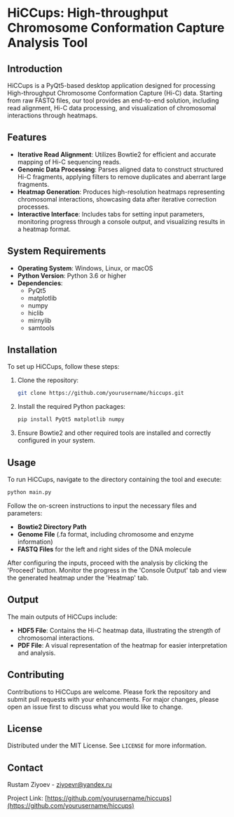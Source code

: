 # HiCCups: High-throughput Chromosome Conformation Capture Analysis Tool

## Introduction

HiCCups is a PyQt5-based desktop application designed for processing High-throughput Chromosome Conformation Capture (Hi-C) data. Starting from raw FASTQ files, our tool provides an end-to-end solution, including read alignment, Hi-C data processing, and visualization of chromosomal interactions through heatmaps. 

## Features

- **Iterative Read Alignment**: Utilizes Bowtie2 for efficient and accurate mapping of Hi-C sequencing reads.
- **Genomic Data Processing**: Parses aligned data to construct structured Hi-C fragments, applying filters to remove duplicates and aberrant large fragments.
- **Heatmap Generation**: Produces high-resolution heatmaps representing chromosomal interactions, showcasing data after iterative correction processes.
- **Interactive Interface**: Includes tabs for setting input parameters, monitoring progress through a console output, and visualizing results in a heatmap format.

## System Requirements

- **Operating System**: Windows, Linux, or macOS
- **Python Version**: Python 3.6 or higher
- **Dependencies**:
  - PyQt5
  - matplotlib
  - numpy
  - hiclib
  - mirnylib
  - samtools

## Installation

To set up HiCCups, follow these steps:

1. Clone the repository:
   ```bash
   git clone https://github.com/yourusername/hiccups.git
   ```
2. Install the required Python packages:
   ```bash
   pip install PyQt5 matplotlib numpy
   ```
3. Ensure Bowtie2 and other required tools are installed and correctly configured in your system.

## Usage

To run HiCCups, navigate to the directory containing the tool and execute:

```bash
python main.py
```

Follow the on-screen instructions to input the necessary files and parameters:

- **Bowtie2 Directory Path**
- **Genome File** (.fa format, including chromosome and enzyme information)
- **FASTQ Files** for the left and right sides of the DNA molecule

After configuring the inputs, proceed with the analysis by clicking the 'Proceed' button. Monitor the progress in the 'Console Output' tab and view the generated heatmap under the 'Heatmap' tab.

## Output

The main outputs of HiCCups include:

- **HDF5 File**: Contains the Hi-C heatmap data, illustrating the strength of chromosomal interactions.
- **PDF File**: A visual representation of the heatmap for easier interpretation and analysis.

## Contributing

Contributions to HiCCups are welcome. Please fork the repository and submit pull requests with your enhancements. For major changes, please open an issue first to discuss what you would like to change.

## License

Distributed under the MIT License. See `LICENSE` for more information.

## Contact

Rustam Ziyoev - [ziyoevr@yandex.ru](mailto:ziyoevr@yandex.ru)

Project Link: [https://github.com/yourusername/hiccups](https://github.com/yourusername/hiccups)
